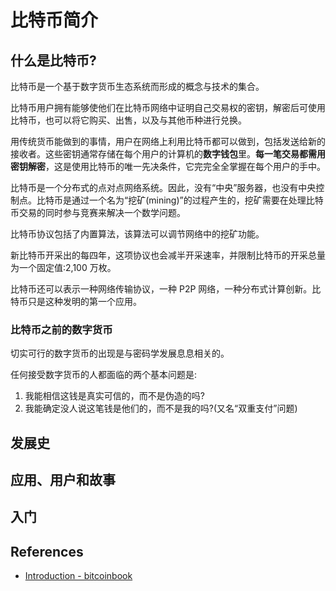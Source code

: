 # 比特币简介

## 什么是比特币?

比特币是一个基于数字货币生态系统而形成的概念与技术的集合。

比特币用户拥有能够使他们在比特币网络中证明自己交易权的密钥，解密后可使用比特币，也可以将它购买、出售，以及与其他币种进行兑换。

用传统货币能做到的事情，用户在网络上利用比特币都可以做到，包括发送给新的接收者。这些密钥通常存储在每个用户的计算机的**数字钱包**里。**每一笔交易都需用密钥解密**，这是使用比特币的唯一先决条件，它完完全全掌握在每个用户的手中。

比特币是一个分布式的点对点网络系统。因此，没有“中央”服务器，也没有中央控制点。比特币是通过一个名为“挖矿(mining)”的过程产生的，挖矿需要在处理比特币交易的同时参与竞赛来解决一个数学问题。

比特币协议包括了内置算法，该算法可以调节网络中的挖矿功能。

新比特币开采出的每四年，这项协议也会减半开采速率，并限制比特币的开采总量为一个固定值:2,100 万枚。

比特币还可以表示一种网络传输协议，一种 P2P 网络，一种分布式计算创新。比特币只是这种发明的第一个应用。

### 比特币之前的数字货币

切实可行的数字货币的出现是与密码学发展息息相关的。

任何接受数字货币的人都面临的两个基本问题是: 

1. 我能相信这钱是真实可信的，而不是伪造的吗? 
2. 我能确定没人说这笔钱是他们的，而不是我的吗?(又名“双重支付”问题)

## 发展史

## 应用、用户和故事

## 入门

## References
- [Introduction - bitcoinbook](https://github.com/bitcoinbook/bitcoinbook/blob/second_edition/ch01.asciidoc)